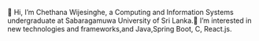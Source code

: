 👋 Hi, I’m Chethana Wijesinghe, a Computing and Information Systems undergraduate at Sabaragamuwa University of Sri Lanka.👀 I’m interested in new technologies and frameworks,and Java,Spring Boot, C, React.js.

  

<!---
ChethanaWijesinghe10/ChethanaWijesinghe10 is a ✨ special ✨ repository because its `README.md` (this file) appears on your GitHub profile.
You can click the Preview link to take a look at your changes.
--->
